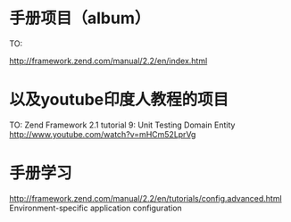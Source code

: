 手册项目（album）
=======================

TO:

http://framework.zend.com/manual/2.2/en/index.html

以及youtube印度人教程的项目
===========================

TO:
Zend Framework 2.1 tutorial 9: Unit Testing Domain Entity
http://www.youtube.com/watch?v=mHCm52LprVg


手册学习
==========
http://framework.zend.com/manual/2.2/en/tutorials/config.advanced.html
Environment-specific application configuration